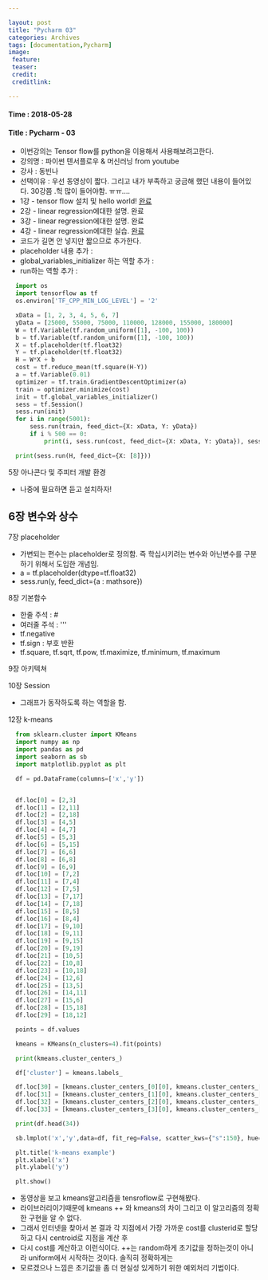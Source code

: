 ```yaml
---

layout: post
title: "Pycharm 03"
categories: Archives
tags: [documentation,Pycharm]
image:
 feature:
 teaser:
 credit:
 creditlink:

---
```


#### Time : 2018-05-28
#### Title : Pycharm - 03
- 이번강의는 Tensor flow를 python을 이용해서 사용해보려고한다.
- 강의명 : 파이썬 텐서플로우 & 머신러닝 from youtube
- 강사 : 동빈나
- 선택이유 : 우선 동영상이 짧다. 그리고 내가 부족하고 궁금해 했던 내용이 들어있다. 30강쯤 .헉 많이 들어야함. ㅠㅠ....
- 1강 - tensor flow 설치 및 hello world! [완료](https://www.youtube.com/watch?v=qxUD7fOseBQ&index=1&list=PLRx0vPvlEmdAbnmLH9yh03cw9UQU_o7PO)
- 2강 - linear regression에대한 설명. 완료
- 3강 - linear regression에대한 설명. 완료
- 4강 - linear regression에대한 실습. [완료](https://www.youtube.com/watch?v=bttjuId61dw&list=PLRx0vPvlEmdAbnmLH9yh03cw9UQU_o7PO&index=4)
- 코드가 길면 안 넣지만 짧으므로 추가한다.
- placeholder 내용 추가 :
- global_variables_initializer 하는 역할 추가 :
- run하는 역할 추가 :

~~~ python
  import os
  import tensorflow as tf
  os.environ['TF_CPP_MIN_LOG_LEVEL'] = '2'

  xData = [1, 2, 3, 4, 5, 6, 7]
  yData = [25000, 55000, 75000, 110000, 128000, 155000, 180000]
  W = tf.Variable(tf.random_uniform([1], -100, 100))
  b = tf.Variable(tf.random_uniform([1], -100, 100))
  X = tf.placeholder(tf.float32)
  Y = tf.placeholder(tf.float32)
  H = W*X + b
  cost = tf.reduce_mean(tf.square(H-Y))
  a = tf.Variable(0.01)
  optimizer = tf.train.GradientDescentOptimizer(a)
  train = optimizer.minimize(cost)
  init = tf.global_variables_initializer()
  sess = tf.Session()
  sess.run(init)
  for i in range(5001):
      sess.run(train, feed_dict={X: xData, Y: yData})
      if i % 500 == 0:
          print(i, sess.run(cost, feed_dict={X: xData, Y: yData}), sess.run(W), sess.run(b))

  print(sess.run(H, feed_dict={X: [8]}))
~~~

5장 아나콘다 및 주피터 개발 환경
- 나중에 필요하면 듣고 설치하자!

6장 변수와 상수
-

7장 placeholder
- 가변되는 편수는 placeholder로 정의함. 즉 학십시키려는 변수와 아닌변수를 구분하기 위해서 도입한 개념임.
- a = tf.placeholder(dtype=tf.float32)
- sess.run(y, feed_dict={a : mathsore})

8장 기본함수
- 한줄 주석 : #
- 여러줄 주석 : '''
- tf.negative
- tf.sign : 부호 반환
- tf.square, tf.sqrt, tf.pow, tf.maximize, tf.minimum, tf.maximum

9장 아키텍쳐

10장 Session
- 그래프가 동작하도록 하는 역할을 함.

12장 k-means

~~~ python
  from sklearn.cluster import KMeans
  import numpy as np
  import pandas as pd
  import seaborn as sb
  import matplotlib.pyplot as plt

  df = pd.DataFrame(columns=['x','y'])


  df.loc[0] = [2,3]
  df.loc[1] = [2,11]
  df.loc[2] = [2,18]
  df.loc[3] = [4,5]
  df.loc[4] = [4,7]
  df.loc[5] = [5,3]
  df.loc[6] = [5,15]
  df.loc[7] = [6,6]
  df.loc[8] = [6,8]
  df.loc[9] = [6,9]
  df.loc[10] = [7,2]
  df.loc[11] = [7,4]
  df.loc[12] = [7,5]
  df.loc[13] = [7,17]
  df.loc[14] = [7,18]
  df.loc[15] = [8,5]
  df.loc[16] = [8,4]
  df.loc[17] = [9,10]
  df.loc[18] = [9,11]
  df.loc[19] = [9,15]
  df.loc[20] = [9,19]
  df.loc[21] = [10,5]
  df.loc[22] = [10,8]
  df.loc[23] = [10,18]
  df.loc[24] = [12,6]
  df.loc[25] = [13,5]
  df.loc[26] = [14,11]
  df.loc[27] = [15,6]
  df.loc[28] = [15,18]
  df.loc[29] = [18,12]

  points = df.values

  kmeans = KMeans(n_clusters=4).fit(points)

  print(kmeans.cluster_centers_)

  df['cluster'] = kmeans.labels_

  df.loc[30] = [kmeans.cluster_centers_[0][0], kmeans.cluster_centers_[0][1], 5]
  df.loc[31] = [kmeans.cluster_centers_[1][0], kmeans.cluster_centers_[1][1], 5]
  df.loc[32] = [kmeans.cluster_centers_[2][0], kmeans.cluster_centers_[2][1], 5]
  df.loc[33] = [kmeans.cluster_centers_[3][0], kmeans.cluster_centers_[3][1], 5]

  print(df.head(34))

  sb.lmplot('x','y',data=df, fit_reg=False, scatter_kws={"s":150}, hue="cluster")

  plt.title('k-means example')
  plt.xlabel('x')
  plt.ylabel('y')

  plt.show()
~~~

- 동영상을 보고 kmeans알고리즘을 tensroflow로 구현해봤다.
- 라이브러리이기때문에 kmeans ++ 와 kmeans의 차이 그리고 이 알고리즘의 정확한 구현을 알 수 없다.
- 그래서 인터넷을 찾아서 본 결과 각 지점에서 가장 가까운 cost를 clusterid로 할당하고 다시 centroid로 지점을 계산 후
- 다시 cost를 계산하고 이런식이다. ++는 random하게 초기값을 정하는것이 아니라 uniform에서 시작하는 것이다. 솔직히 정확하게는
- 모르겠으나 느낌은 초기값을 좀 더 현실성 있게하기 위한 예외처리 기법이다.
